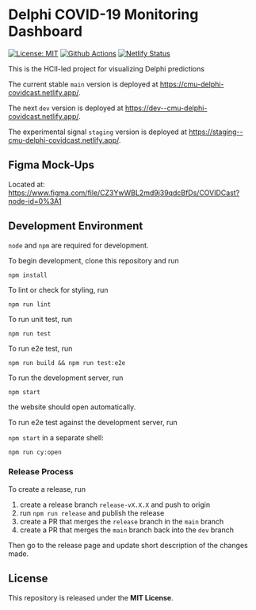# Delphi COVID-19 Monitoring Dashboard

[![License: MIT][mit-image]][mit-url] [![Github Actions][github-actions-image]][github-actions-url] [![Netlify Status][netlify-image]][netlify-url]

This is the HCII-led project for visualizing Delphi predictions

The current stable `main` version is deployed at https://cmu-delphi-covidcast.netlify.app/.

The next `dev` version is deployed at https://dev--cmu-delphi-covidcast.netlify.app/.

The experimental signal `staging` version is deployed at https://staging--cmu-delphi-covidcast.netlify.app/.

## Figma Mock-Ups

Located at: https://www.figma.com/file/CZ3YwWBL2md9j39qdcBfDs/COVIDCast?node-id=0%3A1

## Development Environment

`node` and `npm` are required for development.

To begin development, clone this repository and run

`npm install`

To lint or check for styling, run

`npm run lint`

To run unit test, run

`npm run test`

To run e2e test, run

`npm run build && npm run test:e2e`

To run the development server, run

`npm start`

the website should open automatically.

To run e2e test against the development server, run

`npm start`
in a separate shell:

`npm run cy:open`

### Release Process

To create a release, run

1. create a release branch `release-vX.X.X` and push to origin
1. run `npm run release` and publish the release
1. create a PR that merges the `release` branch in the `main` branch
1. create a PR that merges the `main` branch back into the `dev` branch

Then go to the release page and update short description of the changes made.

## License

This repository is released under the **MIT License**.

[mit-image]: https://img.shields.io/badge/License-MIT-yellow.svg
[mit-url]: https://opensource.org/licenses/MIT
[github-actions-image]: https://github.com/cmu-delphi/www-covidcast/workflows/ci/badge.svg
[github-actions-url]: https://github.com/cmu-delphi/www-covidcast/actions
[netlify-image]: https://api.netlify.com/api/v1/badges/9ecc1d05-6a4e-4848-a7ad-f4490b0a26aa/deploy-status
[netlify-url]: https://app.netlify.com/sites/cmu-delphi-covidcast/deploys

